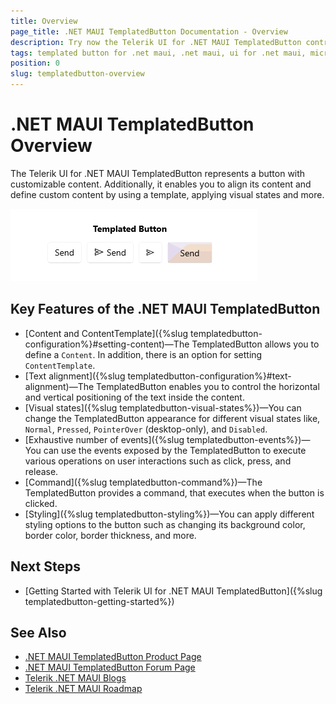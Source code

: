 ```yaml
---
title: Overview
page_title: .NET MAUI TemplatedButton Documentation - Overview
description: Try now the Telerik UI for .NET MAUI TemplatedButton control that provides various options for customizing its look and feel.
tags: templated button for .net maui, .net maui, ui for .net maui, microsoft .net maui
position: 0
slug: templatedbutton-overview
---
```


# .NET MAUI TemplatedButton Overview

The Telerik UI for .NET MAUI TemplatedButton represents a button with customizable content.
Additionally, it enables you to align its content and define custom content by using a template, applying visual states and more. 

![.NET MAUI TemplatedButton Overview](images/templatedbutton-overview.png "TemplatedButton for .NET MAUI")

## Key Features of the .NET MAUI TemplatedButton

* [Content and ContentTemplate]({%slug templatedbutton-configuration%}#setting-content)&mdash;The TemplatedButton allows you to define a `Content`. In addition, there is an option for setting `ContentTemplate`.
* [Text alignment]({%slug templatedbutton-configuration%}#text-alignment)&mdash;The TemplatedButton enables you to control the horizontal and vertical positioning of the text inside the content.
* [Visual states]({%slug templatedbutton-visual-states%})&mdash;You can change the TemplatedButton appearance for different visual states like, `Normal`, `Pressed`, `PointerOver` (desktop-only), and `Disabled`.
* [Exhaustive number of events]({%slug templatedbutton-events%})&mdash;You can use the events exposed by the TemplatedButton to execute various operations on user interactions such as click, press, and release.
* [Command]({%slug templatedbutton-command%})&mdash;The TemplatedButton provides a command, that executes when the button is clicked.
* [Styling]({%slug templatedbutton-styling%})&mdash;You can apply different styling options to the button such as changing its background color, border color, border thickness, and more.

## Next Steps

- [Getting Started with Telerik UI for .NET MAUI TemplatedButton]({%slug templatedbutton-getting-started%})

## See Also

- <a href="https://www.telerik.com/maui-ui/templatedbutton" target="_blank">.NET MAUI TemplatedButton Product Page</a>
- <a href="https://www.telerik.com/forums/maui?tagId=2057" target="_blank">.NET MAUI TemplatedButton Forum Page</a>
- <a href="https://www.telerik.com/blogs/mobile-net-maui" target="_blank">Telerik .NET MAUI Blogs</a>
- <a href="https://www.telerik.com/support/whats-new/maui-ui/roadmap" target="_blank">Telerik .NET MAUI Roadmap</a>